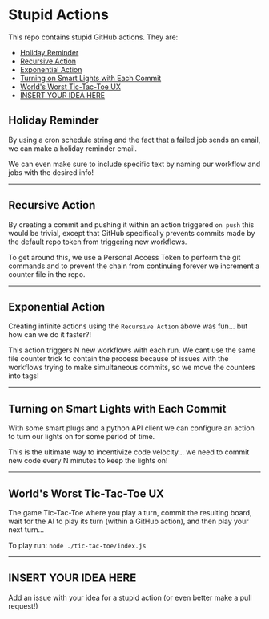 # Stupid Actions

This repo contains stupid GitHub actions. They are:

  - [Holiday Reminder](#holiday-reminder)
  - [Recursive Action](#recursive-action)
  - [Exponential Action](#exponential-action)
  - [Turning on Smart Lights with Each Commit](#turning-on-smart-lights-with-each-commit)
  - [World's Worst Tic-Tac-Toe UX](#worlds-worst-tic-tac-toe-ux)
  - [INSERT YOUR IDEA HERE](#insert-your-idea-here)

## Holiday Reminder

By using a cron schedule string and the fact that a failed job sends an email, we can make a holiday reminder email.

We can even make sure to include specific text by naming our workflow and jobs with the desired info!

---

## Recursive Action

By creating a commit and pushing it within an action triggered `on push` this would be trivial, except that GitHub specifically prevents commits made by the default repo token from triggering new workflows.

To get around this, we use a Personal Access Token to perform the git commands and to prevent the chain from continuing forever we increment a counter file in the repo.

---

## Exponential Action

Creating infinite actions using the `Recursive Action` above was fun... but how can we do it faster?!

This action triggers N new workflows with each run. We cant use the same file counter trick to contain the process because of issues with the workflows trying to make simultaneous commits, so we move the counters into tags!

---

## Turning on Smart Lights with Each Commit

With some smart plugs and a python API client we can configure an action to turn our lights on for some period of time.

This is the ultimate way to incentivize code velocity... we need to commit new code every N minutes to keep the lights on!

---

## World's Worst Tic-Tac-Toe UX

The game Tic-Tac-Toe where you play a turn, commit the resulting board, wait for the AI to play its turn (within a GitHub action), and then play your next turn...

To play run:
`node ./tic-tac-toe/index.js`

---

## INSERT YOUR IDEA HERE

Add an issue with your idea for a stupid action (or even better make a pull request!)

